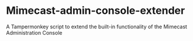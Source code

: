 # Mimecast-admin-console-extender
A Tampermonkey script to extend the built-in functionality of the Mimecast Administration Console
